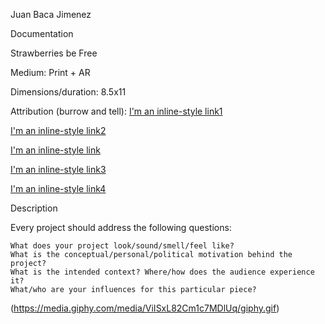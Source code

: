 Juan Baca Jimenez

Documentation

Strawberries be Free

Medium: Print + AR
  
Dimensions/duration: 8.5x11
 
Attribution (burrow and tell): 
   [I'm an inline-style link1](https://www.pngguru.com/free-transparent-background-png-clipart-napny)
    
   [I'm an inline-style link2](https://www.pngguru.com/free-transparent-background-png-clipart-bmppa)
    
   [I'm an inline-style link](https://www.pngguru.com/free-transparent-background-png-clipart-bqptu)
    
   [I'm an inline-style link3](https://www.pngguru.com/free-transparent-background-png-clipart-nxsnu)
    
   [I'm an inline-style link4](https://www.pngguru.com/free-transparent-background-png-clipart-aytka)

Description

Every project should address the following questions:

    What does your project look/sound/smell/feel like?
    What is the conceptual/personal/political motivation behind the project?
    What is the intended context? Where/how does the audience experience it?
    What/who are your influences for this particular piece?




(https://media.giphy.com/media/ViISxL82Cm1c7MDlUq/giphy.gif)

